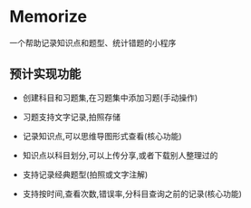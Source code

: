 # Memorize
一个帮助记录知识点和题型、统计错题的小程序
## 预计实现功能
- 创建科目和习题集,在习题集中添加习题(手动操作)
- 习题支持文字记录,拍照存储


- 记录知识点,可以思维导图形式查看(核心功能)
- 知识点以科目划分,可以上传分享,或者下载别人整理过的


- 支持记录经典题型(拍照或文字注解)


- 支持按时间,查看次数,错误率,分科目查询之前的记录(核心功能)
